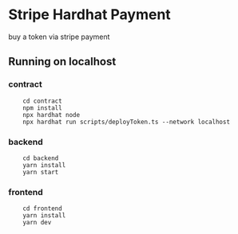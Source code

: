 # Stripe Hardhat Payment

buy a token via stripe payment

## Running on localhost

### contract

```
    cd contract
    npm install
    npx hardhat node
    npx hardhat run scripts/deployToken.ts --network localhost
```

### backend

```
    cd backend
    yarn install
    yarn start
```

### frontend

```
    cd frontend
    yarn install
    yarn dev
```
